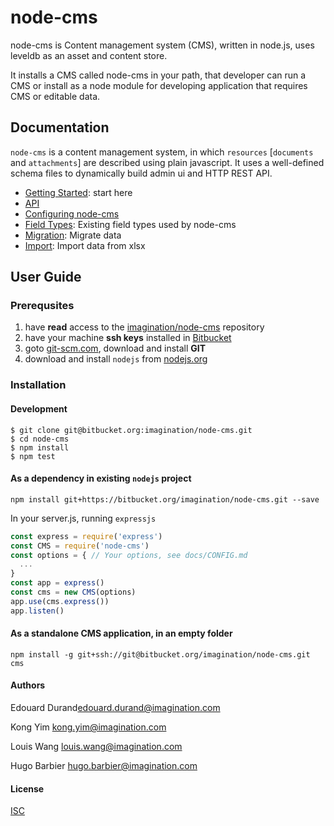 # node-cms

node-cms is Content management system (CMS), written in node.js, uses leveldb as an asset and content store.

It installs a CMS called node-cms in your path, that developer can run a CMS or install as a node module for developing application that requires CMS or editable data.


## Documentation

`node-cms` is a content management system, in which `resources` [`documents` and `attachments`] are described using plain javascript. It uses a well-defined schema files to dynamically build admin ui and HTTP REST API.

-   [Getting Started](docs/GETTING_STARTED.md): start here
-   [API](docs/API.md)
-   [Configuring node-cms](docs/CONFIG.md)
-   [Field Types](docs/FIELDS.md): Existing field types used by node-cms
-   [Migration](docs/MIGRATION.md): Migrate data
-   [Import](docs/IMPORT.md): Import data from xlsx

## User Guide

### Prerequsites

1. have **read** access to the [imagination/node-cms](https://bitbucket.org/imagination/node-cms) repository
2. have your machine **ssh keys** installed in [Bitbucket](https://bitbucket.org/)
3. goto [git-scm.com](http://git-scm.com/), download and install **GIT**
4. download and install `nodejs` from [nodejs.org](http://nodejs.org/)

### Installation

#### Development

    $ git clone git@bitbucket.org:imagination/node-cms.git
    $ cd node-cms
    $ npm install
    $ npm test

#### As a dependency in existing `nodejs` project

```
npm install git+https://bitbucket.org/imagination/node-cms.git --save
```
In your server.js, running `expressjs`
``` Javascript
const express = require('express')
const CMS = require('node-cms')
const options = { // Your options, see docs/CONFIG.md
  ...
}
const app = express()
const cms = new CMS(options)
app.use(cms.express())
app.listen()
```
#### As a standalone CMS application, in an empty folder

```
npm install -g git+ssh://git@bitbucket.org/imagination/node-cms.git
cms
```

#### Authors

Edouard Durand<edouard.durand@imagination.com>

Kong Yim <kong.yim@imagination.com>

Louis Wang <louis.wang@imagination.com>

Hugo Barbier <hugo.barbier@imagination.com>

#### License
[ISC](LICENSE)

